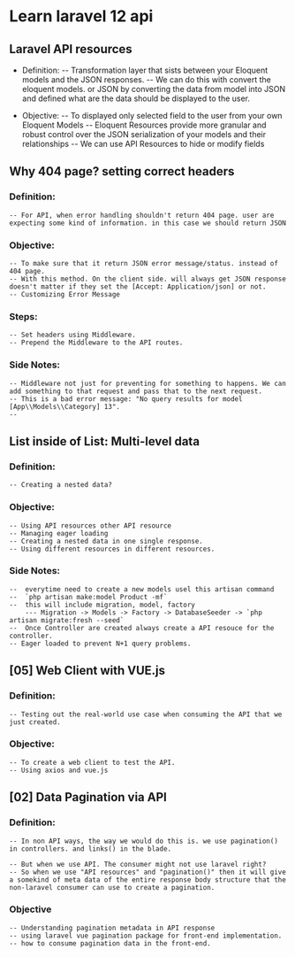 # Learn laravel 12 api 

## Laravel API resources
- Definition: 
    -- Transformation layer that sists between your Eloquent models and the JSON responses. 
    -- We can do this with convert the eloquent models. or JSON by converting the data from model into JSON and defined what are the data should be displayed to the user. 

- Objective: 
    -- To displayed only selected field to the user from your own Eloquent Models
    -- Eloquent Resources provide more granular and robust control over the JSON serialization of your models and their relationships
    -- We can use API Resources to hide or modify fields


## Why 404 page? setting correct headers 
### Definition:
    -- For API, when error handling shouldn't return 404 page. user are expecting some kind of information. in this case we should return JSON
    
### Objective:
    -- To make sure that it return JSON error message/status. instead of 404 page.
    -- With this method. On the client side. will always get JSON response doesn't matter if they set the [Accept: Application/json] or not.
    -- Customizing Error Message

### Steps: 

    -- Set headers using Middleware.
    -- Prepend the Middleware to the API routes. 

### Side Notes: 
    -- Middleware not just for preventing for something to happens. We can add something to that request and pass that to the next request.
    -- This is a bad error message: "No query results for model [App\\Models\\Category] 13". 
    -- 

## List inside of List: Multi-level data
### Definition: 
    -- Creating a nested data? 

### Objective: 
    -- Using API resources other API resource
    -- Managing eager loading
    -- Creating a nested data in one single response. 
    -- Using different resources in different resources. 

### Side Notes: 
    --  everytime need to create a new models usel this artisan command
    --  `php artisan make:model Product -mf`
    --  this will include migration, model, factory
        --- Migration -> Models -> Factory -> DatabaseSeeder -> `php artisan migrate:fresh --seed`
    --  Once Controller are created always create a API resouce for the controller.
    -- Eager loaded to prevent N+1 query problems. 

## [05] Web Client with VUE.js
### Definition: 
    -- Testing out the real-world use case when consuming the API that we just created. 

### Objective: 
    -- To create a web client to test the API. 
    -- Using axios and vue.js
    

## [02] Data Pagination via API
### Definition:
    -- In non API ways, the way we would do this is. we use pagination() in controllers. and links() in the blade. 

    -- But when we use API. The consumer might not use laravel right? 
    -- So when we use "API resources" and "pagination()" then it will give a somekind of meta data of the entire response body structure that the non-laravel consumer can use to create a pagination. 

### Objective 
    -- Understanding pagination metadata in API response
    -- using laravel vue pagination package for front-end implementation.
    -- how to consume pagination data in the front-end. 


